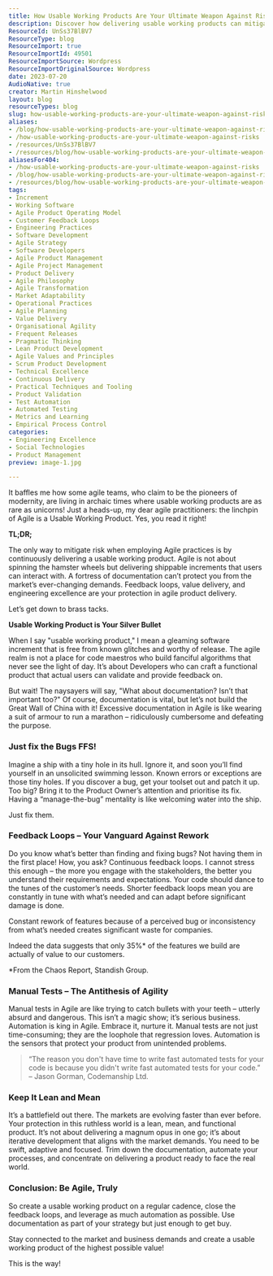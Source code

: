 ```yaml
---
title: How Usable Working Products Are Your Ultimate Weapon Against Risks
description: Discover how delivering usable working products can mitigate risks in Agile practices. Embrace feedback loops and automation for true agility!
ResourceId: UnSs37BlBV7
ResourceType: blog
ResourceImport: true
ResourceImportId: 49501
ResourceImportSource: Wordpress
ResourceImportOriginalSource: Wordpress
date: 2023-07-20
AudioNative: true
creator: Martin Hinshelwood
layout: blog
resourceTypes: blog
slug: how-usable-working-products-are-your-ultimate-weapon-against-risks
aliases:
- /blog/how-usable-working-products-are-your-ultimate-weapon-against-risks
- /how-usable-working-products-are-your-ultimate-weapon-against-risks
- /resources/UnSs37BlBV7
- /resources/blog/how-usable-working-products-are-your-ultimate-weapon-against-risks
aliasesFor404:
- /how-usable-working-products-are-your-ultimate-weapon-against-risks
- /blog/how-usable-working-products-are-your-ultimate-weapon-against-risks
- /resources/blog/how-usable-working-products-are-your-ultimate-weapon-against-risks
tags:
- Increment
- Working Software
- Agile Product Operating Model
- Customer Feedback Loops
- Engineering Practices
- Software Development
- Agile Strategy
- Software Developers
- Agile Product Management
- Agile Project Management
- Product Delivery
- Agile Philosophy
- Agile Transformation
- Market Adaptability
- Operational Practices
- Agile Planning
- Value Delivery
- Organisational Agility
- Frequent Releases
- Pragmatic Thinking
- Lean Product Development
- Agile Values and Principles
- Scrum Product Development
- Technical Excellence
- Continuous Delivery
- Practical Techniques and Tooling
- Product Validation
- Test Automation
- Automated Testing
- Metrics and Learning
- Empirical Process Control
categories:
- Engineering Excellence
- Social Technologies
- Product Management
preview: image-1.jpg

---
```

It baffles me how some agile teams, who claim to be the pioneers of modernity, are living in archaic times where usable working products are as rare as unicorns! Just a heads-up, my dear agile practitioners: the linchpin of Agile is a Usable Working Product. Yes, you read it right!

**TL;DR;**

The only way to mitigate risk when employing Agile practices is by continuously delivering a usable working product. Agile is not about spinning the hamster wheels but delivering shippable increments that users can interact with. A fortress of documentation can’t protect you from the market’s ever-changing demands. Feedback loops, value delivery, and engineering excellence are your protection in agile product delivery.

Let’s get down to brass tacks.

**Usable Working Product is Your Silver Bullet**

When I say "usable working product," I mean a gleaming software increment that is free from known glitches and worthy of release. The agile realm is not a place for code maestros who build fanciful algorithms that never see the light of day. It’s about Developers who can craft a functional product that actual users can validate and provide feedback on.

But wait! The naysayers will say, "What about documentation? Isn’t that important too?" Of course, documentation is vital, but let’s not build the Great Wall of China with it! Excessive documentation in Agile is like wearing a suit of armour to run a marathon – ridiculously cumbersome and defeating the purpose.

### **Just fix the Bugs FFS!**

Imagine a ship with a tiny hole in its hull. Ignore it, and soon you’ll find yourself in an unsolicited swimming lesson. Known errors or exceptions are those tiny holes. If you discover a bug, get your toolset out and patch it up. Too big? Bring it to the Product Owner’s attention and prioritise its fix. Having a “manage-the-bug” mentality is like welcoming water into the ship.

Just fix them.

### **Feedback Loops – Your Vanguard Against Rework**

Do you know what’s better than finding and fixing bugs? Not having them in the first place! How, you ask? Continuous feedback loops. I cannot stress this enough – the more you engage with the stakeholders, the better you understand their requirements and expectations. Your code should dance to the tunes of the customer’s needs. Shorter feedback loops mean you are constantly in tune with what’s needed and can adapt before significant damage is done.

Constant rework of features because of a perceived bug or inconsistency from what’s needed creates significant waste for companies.

Indeed the data suggests that only 35%\* of the features we build are actually of value to our customers.

\*From the Chaos Report, Standish Group.

### **Manual Tests – The Antithesis of Agility**

Manual tests in Agile are like trying to catch bullets with your teeth – utterly absurd and dangerous. This isn’t a magic show; it’s serious business. Automation is king in Agile. Embrace it, nurture it. Manual tests are not just time-consuming; they are the loophole that regression loves. Automation is the sensors that protect your product from unintended problems.

> “The reason you don't have time to write fast automated tests for your code is because you didn't write fast automated tests for your code.” – Jason Gorman, Codemanship Ltd.

### **Keep It Lean and Mean**

It’s a battlefield out there. The markets are evolving faster than ever before. Your protection in this ruthless world is a lean, mean, and functional product. It’s not about delivering a magnum opus in one go; it’s about iterative development that aligns with the market demands. You need to be swift, adaptive and focused. Trim down the documentation, automate your processes, and concentrate on delivering a product ready to face the real world.

### **Conclusion: Be Agile, Truly**

So create a usable working product on a regular cadence, close the feedback loops, and leverage as much automation as possible. Use documentation as part of your strategy but just enough to get buy.

Stay connected to the market and business demands and create a usable working product of the highest possible value!

This is the way!
